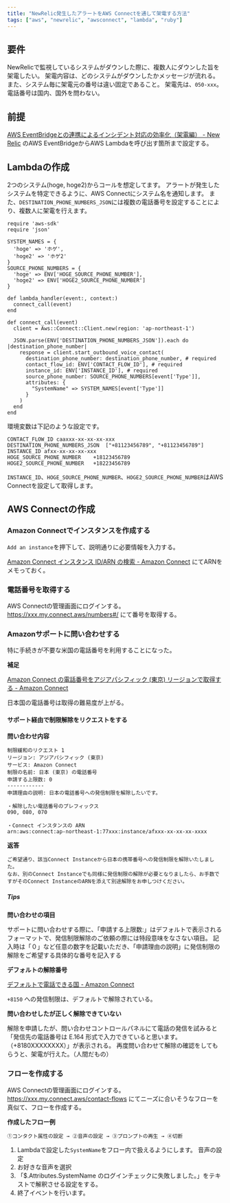 ```yaml
---
title: "NewRelic発生したアラートをAWS Connectを通して架電する方法"
tags: ["aws", "newrelic", "awsconnect", "lambda", "ruby"]
---
```


## 要件
NewRelicで監視しているシステムがダウンした際に、複数人にダウンした旨を架電したい。
架電内容は、どのシステムがダウンしたかメッセージが流れる。
また、システム毎に架電元の番号は違い固定であること。
架電先は、`050-xxx`。電話番号は国内、国外を問わない。

## 前提
[AWS EventBridgeとの連携によるインシデント対応の効率化（架電編） - New Relic](https://newrelic.com/jp/blog/how-to-relic/notification-awseventbridge) のAWS EventBridgeからAWS Lambdaを呼び出す箇所まで設定する。

## Lambdaの作成
2つのシステム(hoge, hoge2)からコールを想定してます。
アラートが発生したシステムを特定できるように、AWS Connectにシステム名を通知します。
また、`DESTINATION_PHONE_NUMBERS_JSON`には複数の電話番号を設定することにより、複数人に架電を行えます。
```
require 'aws-sdk'
require 'json'

SYSTEM_NAMES = {
  'hoge' => 'ホゲ',
  'hoge2' => 'ホゲ2'
}
SOURCE_PHONE_NUMBERS = {
  'hoge' => ENV['HOGE_SOURCE_PHONE_NUMBER'],
  'hoge2' => ENV['HOGE2_SOURCE_PHONE_NUMBER']
}

def lambda_handler(event:, context:)
  connect_call(event)
end

def connect_call(event)
  client = Aws::Connect::Client.new(region: 'ap-northeast-1')

  JSON.parse(ENV['DESTINATION_PHONE_NUMBERS_JSON']).each do |destination_phone_number|
    response = client.start_outbound_voice_contact(
      destination_phone_number: destination_phone_number, # required
      contact_flow_id: ENV['CONTACT_FLOW_ID'], # required
      instance_id: ENV['INSTANCE_ID'], # required
      source_phone_number: SOURCE_PHONE_NUMBERS[event['Type']],
      attributes: {
        "SystemName" => SYSTEM_NAMES[event['Type']]
      }
    )
  end
end
```

環境変数は下記のような設定です。
```
CONTACT_FLOW_ID	caaxxx-xx-xx-xx-xxx
DESTINATION_PHONE_NUMBERS_JSON	["+81123456789", "+81123456789"]
INSTANCE_ID	afxx-xx-xx-xx-xxx
HOGE_SOURCE_PHONE_NUMBER	+18123456789
HOGE2_SOURCE_PHONE_NUMBER	+18223456789
```
`INSTANCE_ID`、`HOGE_SOURCE_PHONE_NUMBER`、`HOGE2_SOURCE_PHONE_NUMBER`はAWS Connectを設定して取得します。

## AWS Connectの作成
### Amazon Connectでインスタンスを作成する
`Add an instance`を押下して、説明通りに必要情報を入力する。

[Amazon Connect インスタンス ID/ARN の検索 - Amazon Connect](https://docs.aws.amazon.com/ja_jp/connect/latest/adminguide/find-instance-arn.html) にてARNをメモっておく。

### 電話番号を取得する
AWS Connectの管理画面にログインする。
https://xxx.my.connect.aws/numbers#/ にて番号を取得する。

### Amazonサポートに問い合わせする
特に手続きが不要な米国の電話番号を利用することになった。

**補足**

[Amazon Connect の電話番号をアジアパシフィック (東京) リージョンで取得する - Amazon Connect](https://docs.aws.amazon.com/ja_jp/connect/latest/adminguide/connect-tokyo-region.html)

日本国の電話番号は取得の難易度が上がる。

#### サポート経由で制限解除をリクエストをする
**問い合わせ内容**

```
制限緩和のリクエスト 1
リージョン: アジアパシフィック (東京)
サービス: Amazon Connect
制限の名前: 日本 (東京) の電話番号
申請する上限数: 0
------------
申請理由の説明: 日本の電話番号への発信制限を解除したいです。

・解除したい電話番号のプレフィックス
090, 080, 070

・Connect インスタンスの ARN
arn:aws:connect:ap-northeast-1:77xxx:instance/afxxx-xx-xx-xx-xxxx
```

**返答**

```
ご希望通り、該当Connect Instanceから日本の携帯番号への発信制限を解除いたしました。
なお、別のConnect Instanceでも同様に発信制限の解除が必要となりましたら、お手数ですがそのConnect InstanceのARNを添えて別途解除をお申しつけください。
```

##### Tips
**問い合わせの項目**

サポートに問い合わせする際に、「申請する上限数:」はデフォルトで表示されるフォーマットで、発信制限解除のご依頼の際には特段意味をなさない項目。
記入時は「０」など任意の数字を記載いただき、「申請理由の説明」に発信制限の解除をご希望する具体的な番号を記入する

**デフォルトの解除番号**

[デフォルトで電話できる国 - Amazon Connect](https://docs.aws.amazon.com/ja_jp/connect/latest/adminguide/country-code-allow-list.html#prefixes-not-allowed)

`+8150` への発信制限は、デフォルトで解除されている。 

**問い合わせしたが正しく解除できていない**

解除を申請したが、問い合わせコントロールパネルにて電話の発信を試みると「発信先の電話番号は E.164 形式で入力できていると思います。（+8180XXXXXXXX）」が表示される。
再度問い合わせて解除の確認をしてもらうと、架電が行えた。（人間だもの）

### フローを作成する
AWS Connectの管理画面にログインする。
https://xxx.my.connect.aws/contact-flows にてニーズに合いそうなフローを真似て、フローを作成する。

**作成したフロー例**

`①コンタクト属性の設定 → ②音声の設定 → ③プロンプトの再生 → ④切断`

1. Lambdaで設定した`SystemName`をフロー内で扱えるようにします。
音声の設定
1. お好きな音声を選択
1. 「$.Attributes.SystemName のログインチェックに失敗しました。」をテキストで解釈させる設定をする。
1. 終了イベントを行います。